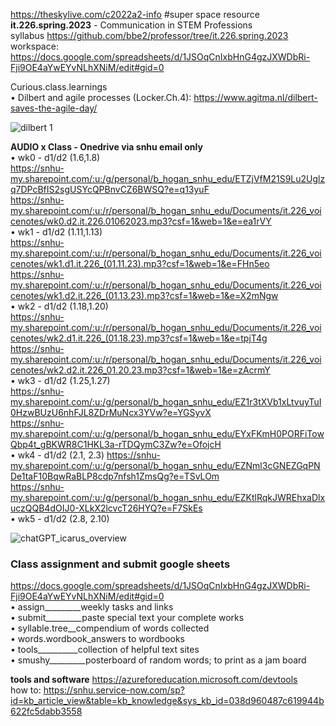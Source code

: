 https://theskylive.com/c2022a2-info #super space resource  
**it.226.spring.2023** - Communication in STEM Professions  
syllabus https://github.com/bbe2/professor/tree/it.226.spring.2023  
workspace: https://docs.google.com/spreadsheets/d/1JSOqCnIxbHnG4gzJXWDbRi-Fji9OE4aYwEYvNLhXNiM/edit#gid=0  

Curious.class.learnings  
• Dilbert and agile processes (Locker.Ch.4): https://www.agitma.nl/dilbert-saves-the-agile-day/  

![dilbert 1](https://user-images.githubusercontent.com/59778456/218276652-9cf71400-eac6-4ddb-b8e1-239b0eff610e.JPG)  

**AUDIO x Class - Onedrive via snhu email only**  
• wk0 - d1/d2 (1.6,1.8)  
https://snhu-my.sharepoint.com/:u:/g/personal/b_hogan_snhu_edu/ETZjVfM21S9Lu2Uglzq7DPcBfIS2sgUSYcQPBnvCZ6BWSQ?e=q13yuF  
https://snhu-my.sharepoint.com/:u:/r/personal/b_hogan_snhu_edu/Documents/it.226_voicenotes/wk0.d2.it.226.01062023.mp3?csf=1&web=1&e=ea1rVY  
• wk1 - d1/d2 (1.11,1.13)  
https://snhu-my.sharepoint.com/:u:/r/personal/b_hogan_snhu_edu/Documents/it.226_voicenotes/wk1.d1.it.226_(01.11.23).mp3?csf=1&web=1&e=FHn5eo  
https://snhu-my.sharepoint.com/:u:/r/personal/b_hogan_snhu_edu/Documents/it.226_voicenotes/wk1.d2.it.226_(01.13.23).mp3?csf=1&web=1&e=X2mNgw  
• wk2 - d1/d2 (1.18,1.20)  
https://snhu-my.sharepoint.com/:u:/r/personal/b_hogan_snhu_edu/Documents/it.226_voicenotes/wk2.d1.it.226_(01.18.23).mp3?csf=1&web=1&e=tpjT4g  
https://snhu-my.sharepoint.com/:u:/r/personal/b_hogan_snhu_edu/Documents/it.226_voicenotes/wk2.d2.it.226_01.20.23.mp3?csf=1&web=1&e=zAcrmY  
• wk3 - d1/d2 (1.25,1.27)  
https://snhu-my.sharepoint.com/:u:/g/personal/b_hogan_snhu_edu/EZ1r3tXVb1xLtvuyTuI0HzwBUzU6nhFJL8ZDrMuNcx3YVw?e=YGSyvX  
https://snhu-my.sharepoint.com/:u:/g/personal/b_hogan_snhu_edu/EYxFKmH0PORFiTowQbp4t_gBKWR8C1HKL3a-rTDQymC3Zw?e=OfojcH  
• wk4 - d1/d2 (2.1, 2.3)
https://snhu-my.sharepoint.com/:u:/g/personal/b_hogan_snhu_edu/EZNml3cGNEZGqPNDe1taF10BqwRaBLP8cdp7nfsh1ZmsQg?e=TSvLOm  
https://snhu-my.sharepoint.com/:u:/g/personal/b_hogan_snhu_edu/EZKtlRqkJWREhxaDlxuczQQB4dOIJ0-XLkX2lcvcT26HYQ?e=F7SkEs  
• wk5 - d1/d2 (2.8, 2.10)  

![chatGPT_icarus_overview](https://user-images.githubusercontent.com/59778456/216191597-fb66e490-bd1b-4ab4-b0aa-6cbae42dae48.JPG)


### Class assignment and submit google sheets  
https://docs.google.com/spreadsheets/d/1JSOqCnIxbHnG4gzJXWDbRi-Fji9OE4aYwEYvNLhXNiM/edit#gid=0  
• assign_________weekly tasks and links  
• submit_________paste special text your complete works  
• syllable.tree__compendium of words collected  
• words.wordbook_answers to wordbooks  
• tools__________collection of helpful text sites  
• smushy_________posterboard of random words; to print as a jam board  

**tools and software**
https://azureforeducation.microsoft.com/devtools  
how to:  https://snhu.service-now.com/sp?id=kb_article_view&table=kb_knowledge&sys_kb_id=038d960487c619944b622fc5dabb3558  
